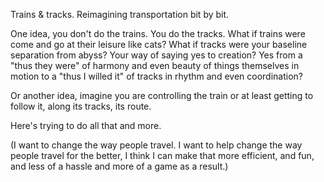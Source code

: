 Trains & tracks. Reimagining transportation bit by bit.

One idea, you don't do the trains. You do the tracks. What if trains were come and go at their leisure like cats? What if tracks were your baseline separation from abyss? Your way of saying yes to creation? Yes from a "thus they were" of harmony and even beauty of things themselves in motion to a "thus I willed it" of tracks in rhythm and even coordination?

Or another idea, imagine you are controlling the train or at least getting to follow it, along its tracks, its route.

Here's trying to do all that and more.

(I want to change the way people travel. I want to help change the way people travel for the better, I think I can make that more efficient, and fun, and less of a hassle and more of a game as a result.)
